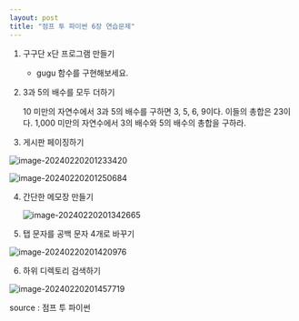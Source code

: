 ```yaml
---
layout: post
title: "점프 투 파이썬 6장 연습문제"
---
```






1. 구구단 x단 프로그램 만들기
   - gugu 함수를 구현해보세요.



2. 3과 5의 배수를 모두 더하기

   10 미만의 자연수에서 3과 5의 배수를 구하면 3, 5, 6, 9이다. 이들의 총합은 23이다. 1,000 미만의 자연수에서 3의 배수와 5의 배수의 총합을 구하라.

   

3. 게시판 페이징하기

![image-20240220201233420](C:\Users\admin\AppData\Roaming\Typora\typora-user-images\image-20240220201233420.png)

![image-20240220201250684](C:\Users\admin\AppData\Roaming\Typora\typora-user-images\image-20240220201250684.png)



4. 간단한 메모장 만들기

   ![image-20240220201342665](C:\Users\admin\AppData\Roaming\Typora\typora-user-images\image-20240220201342665.png)

5. 탭 문자를 공백 문자 4개로 바꾸기

![image-20240220201420976](C:\Users\admin\AppData\Roaming\Typora\typora-user-images\image-20240220201420976.png)

6. 하위 디렉토리 검색하기

![image-20240220201457719](C:\Users\admin\AppData\Roaming\Typora\typora-user-images\image-20240220201457719.png)

source : 점프 투 파이썬
